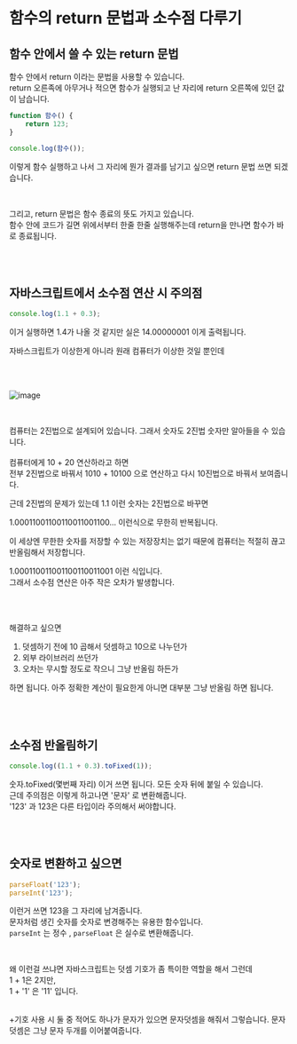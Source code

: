 # 함수의 return 문법과 소수점 다루기

## 함수 안에서 쓸 수 있는 return 문법

함수 안에서 return 이라는 문법을 사용할 수 있습니다. <br>
return 오른족에 아무거나 적으면 함수가 실행되고 난 자리에 return 오른쪽에 있던 값이 남습니다.

```js
function 함수() {
    return 123;
}

console.log(함수());
```

이렇게 함수 실행하고 나서 그 자리에 뭔가 결과를 남기고 싶으면 return 문법 쓰면 되겠습니다.

<br>

그리고, return 문법은 함수 종료의 뜻도 가지고 있습니다. <br>
함수 안에 코드가 길면 위에서부터 한줄 한줄 실행해주는데 return을 만나면 함수가 바로 종료됩니다.

<br><br>

## 자바스크립트에서 소수점 연산 시 주의점

```js
console.log(1.1 + 0.3);
```

이거 실행하면 1.4가 나올 것 같지만 실은 14.00000001 이게 출력됩니다. <br>

자바스크립트가 이상한게 아니라 원래 컴퓨터가 이상한 것일 뿐인데

<br><br>

![image](https://user-images.githubusercontent.com/87457620/184494942-dd635945-4c45-47e8-b1f5-cdc1817c9e65.png)

<br>

컴퓨터는 2진법으로 설계되어 있습니다. 그래서 숫자도 2진법 숫자만 알아들을 수 있습니다. <br><br>
컴퓨터에게 10 + 20 연산하라고 하면 <br>
전부 2진법으로 바꿔서 1010 + 10100 으로 연산하고 다시 10진법으로 바꿔서 보여줍니다. <br>

근데 2진법의 문제가 있는데 1.1 이런 숫자는 2진법으로 바꾸면 <br>

1.00011001100110011001100... 이런식으로 무한히 반복됩니다. <br>

이 세상엔 무한한 숫자를 저장할 수 있는 저장장치는 없기 때문에 컴퓨터는 적절히 끊고 반올림해서 저장합니다. <br>

1.000110011001100110011001 이런 식입니다. <br>
그래서 소수점 연산은 아주 작은 오차가 발생합니다.

<br><br>

해결하고 싶으면 <br>

1. 덧셈하기 전에 10 곱해서 덧셈하고 10으로 나누던가 <br>
2. 외부 라이브러리 쓰던가 <br>
3. 오차는 무시할 정도로 작으니 그냥 반올림 하든가 <br>

하면 됩니다. 아주 정확한 계산이 필요한게 아니면 대부분 그냥 반올림 하면 됩니다.

<br><br>

## 소수점 반올림하기

```js
console.log((1.1 + 0.3).toFixed(1));
```

숫자.toFixed(몇번째 자리) 이거 쓰면 됩니다. 모든 숫자 뒤에 붙일 수 있습니다. <br>
근데 주의점은 이렇게 하고나면 '문자' 로 변환해줍니다. <br>
'123' 과 123은 다른 타입이라 주의해서 써야합니다.

<br><br>

## 숫자로 변환하고 싶으면

```js
parseFloat('123');
parseInt('123');
```

이런거 쓰면 123을 그 자리에 남겨줍니다. <br>
문자처럼 생긴 숫자를 숫자로 변경해주는 유용한 함수입니다. <br>
`parseInt` 는 정수 , `parseFloat` 은 실수로 변환해줍니다.

<br>

왜 이런걸 쓰냐면 자바스크립트는 덧셈 기호가 좀 특이한 역할을 해서 그런데 <br>
1 + 1은 2지만, <br>
1 + '1' 은 '11' 입니다. <br><br>

+기호 사용 시 둘 중 적어도 하나가 문자가 있으면 문자덧셈을 해줘서 그렇습니다. 문자 덧셈은 그냥 문자 두개를 이어붙여줍니다.
